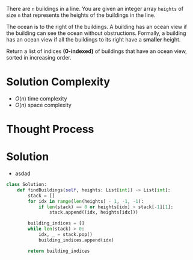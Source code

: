 There are `n` buildings in a line. You are given an integer array `heights` of size `n` that represents the heights of the buildings in the line.

The ocean is to the right of the buildings. A building has an ocean view if the building can see the ocean without obstructions. Formally, a building has an ocean view if all the buildings to its right have a **smaller** height.

Return a list of indices **(0-indexed)** of buildings that have an ocean view, sorted in increasing order.
# Solution Complexity
- $O(n)$ time complexity
- $O(n)$ space complexity
# Thought Process
# Solution
- asdad
```Python
class Solution:
	def findBuildings(self, heights: List[int]) -> List[int]:
		stack = []
		for idx in range(len(heights) - 1, -1, -1):
			if len(stack) == 0 or heights[idx] > stack[-1][1]:
				stack.append((idx, heights[idx]))

		building_indices = []
		while len(stack) > 0:
			idx, _ = stack.pop()
			building_indices.append(idx)

		return building_indices
```